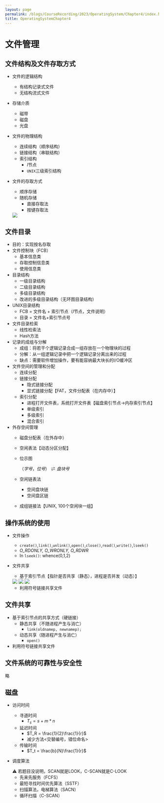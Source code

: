 ```yaml
---
layout: page
permalink: /blogs/CourseRecording/2023/OperatingSystem/Chapter4/index.html
title: OperatingSystemChapter4
---
```


# 文件管理

## 文件结构及文件存取方式

- 文件的逻辑结构
    - 有结构记录式文件
    - 无结构流式文件
- 存储介质
    - 磁带
    - 磁盘
    - 光盘
- 文件的物理结构
    - 连续结构（顺序结构）
    - 链接结构（串联结构）
    - 索引结构
        - $I$节点
        - `UNIX`三级索引结构
- 文件的存取方式
    - 顺序存储
    - 随机存储
        - 直接存取法
        - 按键存取法
    
    <img src="https://CRYoushiwo.github.io/images/blogs/CoursesRecording/OperatingSystem/Chapter4/Untitled.png" class="blog-image" >
    

## 文件目录

- 目的：实现按名存取
- 文件控制块（FCB）
    - 基本信息类
    - 存取控制信息类
    - 使用信息类
- 目录结构
    - 一级目录结构
    - 二级目录结构
    - 多级目录结构
    - 改进的多级目录结构（无环图目录结构）
- UNIX目录结构
    - FCB = 文件名 + 索引节点（$I$节点，文件说明）
    - 目录 = 文件名+索引节点号
- 文件目录检索
    - 线性检索法
    - Hash方法
- 记录的成组与分解
    - 成组：将若干个逻辑记录合成一组存放在一个物理块的过程
    - 分解：从一组逻辑记录中把一个逻辑记录分离出来的过程
    - 缺点：需要软件增加操作，要有能容纳最大块长的I/O缓冲区
- 文件空间的管理和分配
    - 连续分配
    - 链接分配
        - 隐式链接分配
        - 显式链接分配【FAT，文件分配表（在内存中）】
    - 索引分配
        - 进程打开文件表，系统打开文件表【磁盘索引节点→内存索引节点】
        - 单级索引
        - 多级索引
        - 混合索引
- 外存空间管理
    - 磁盘分配表（在外存中）
    - 空闲表法【动态分区分配】
    - 位示图
        
        $（字号，位号）\rightleftharpoons 盘块号$
        
    - 空闲链表法
        - 空间盘块链
        - 空间盘区链
    - 成组链接法【UNIX, 100个空闲块一组】

## 操作系统的使用

- 文件操作
    - `create()`,`link()`,`unlink()`,`open()`,`close()`,`read()`,`write()`,`lseek()`
    - *O_RDONLY, O_WRONLY, O_RDWR*
    - In `lseek()`: whence(0,1,2)
- 文件共享
    - 基于索引节点【指针是否共享（静态），进程是否并发（动态）】
    
    <img src="https://CRYoushiwo.github.io/images/blogs/CoursesRecording/OperatingSystem/Chapter4/Untitled%201.png" class="blog-image" >
    <img src="https://CRYoushiwo.github.io/images/blogs/CoursesRecording/OperatingSystem/Chapter4/Untitled%202.png" class="blog-image" >
    <img src="https://CRYoushiwo.github.io/images/blogs/CoursesRecording/OperatingSystem/Chapter4/Untitled%203.png" class="blog-image" >
    
    - 利用符号链接共享文件

## 文件共享

- 基于索引节点的共享方式（硬链接）
    - 静态共享（不随进程产生与消亡）
        - `link(oldnamep, newnamep);`
    - 动态共享（随进程产生与消亡）
        - `open()`
- 利用符号链接共享文件

## 文件系统的可靠性与安全性

略

## 磁盘

- 访问时间
    - 寻道时间
        - $T_s = s + m*n$
    - 延迟时间
        - $T_R = \frac{1}{2}\frac{1}{r}$
        - 减少方法<交替编号，错位命名>
    - 传输时间
        - $T_t = \frac{b}{N}\frac{1}{r}$
- 调度算法
    
    <aside>
    ⚠️ 若题目没说明，SCAN就是LOOK，C-SCAN就是C-LOOK
    
    </aside>
    
    - 先来先服务（FCFS）
    - 最短寻找时间优先算法（SSTF）
    - 扫描算法，电梯算法（SACN）
    - 循环扫描（C-SCAN）